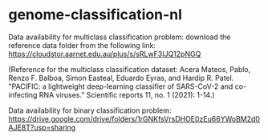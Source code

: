 # genome-classification-nl


Data availability for multiclass classification problem: download the reference data folder from the following link:  https://cloudstor.aarnet.edu.au/plus/s/sRLwF3IJQ12pNGQ

(Reference for the multiclass classification dataset: Acera Mateos, Pablo, Renzo F. Balboa, Simon Easteal, Eduardo Eyras, and Hardip R. Patel. "PACIFIC: a lightweight deep-learning classifier of SARS-CoV-2 and co-infecting RNA viruses." Scientific reports 11, no. 1 (2021): 1-14.)

Data availability for binary classification problem: https://drive.google.com/drive/folders/1rGNKfsVrsDHOE0zEu66YWoBM2d0AJE8T?usp=sharing 
